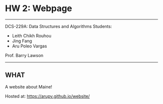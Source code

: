 
# HW 2: Webpage

***

DCS-229A: Data Structures and Algorithms
Students:
 * Leith Chikh Rouhou
 * Jing Fang
 * Aru Poleo Vargas

Prof. Barry Lawson

***

## WHAT

A website about Maine!

Hosted at:
https://arupv.github.io/website/
